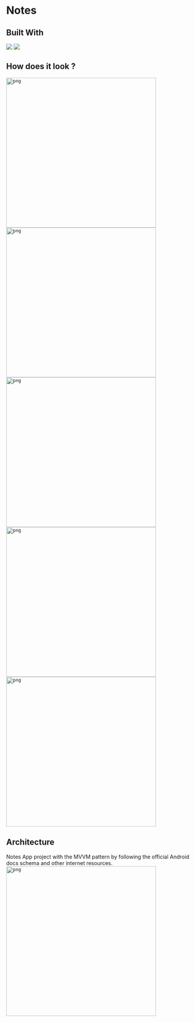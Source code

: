 # Notes

## Built With 

<code><img src="https://www.vectorlogo.zone/logos/java/java-ar21.svg"></code>
<code><img src="https://www.vectorlogo.zone/logos/android/android-ar21.svg"></code>

## How does it look ?

<p>
<code><img height= "400" src="https://i.hizliresim.com/4d9875n.jpeg" alt="png" /></code>
<code><img height= "400" src="https://i.hizliresim.com/jxaz3fc.jpeg" alt="png" /></code>
<code><img height= "400" src="https://i.hizliresim.com/ct3d16o.jpeg" alt="png" /></code>
<code><img height= "400" src="https://i.hizliresim.com/dsf7pag.jpeg" alt="png" /></code>
<code><img height= "400" src="https://i.hizliresim.com/8u8hrc4.jpeg" alt="png" /></code>
</p>

## Architecture

Notes App project with the MVVM pattern by following the official Android docs schema and other internet resources.
<code><img height= "400" src="https://i.hizliresim.com/22f3kle.png" alt="png" /></code>

